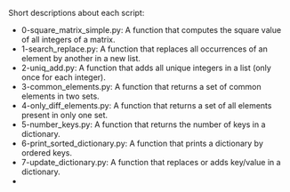 Short descriptions about each script:
+ 0-square_matrix_simple.py: A function that computes the square value of all integers of a matrix.
+ 1-search_replace.py: A function that replaces all occurrences of an element by another in a new list.
+ 2-uniq_add.py: A function that adds all unique integers in a list (only once for each integer).
+ 3-common_elements.py: A function that returns a set of common elements in two sets.
+ 4-only_diff_elements.py: A function that returns a set of all elements present in only one set.
+ 5-number_keys.py: A function that returns the number of keys in a dictionary.
+ 6-print_sorted_dictionary.py: A function that prints a dictionary by ordered keys.
+ 7-update_dictionary.py: A function that replaces or adds key/value in a dictionary.
+
